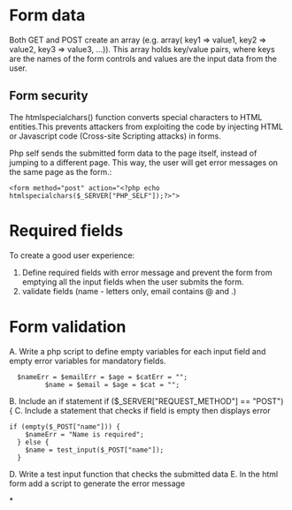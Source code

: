 Form data
===================

Both GET and POST create an array (e.g. array( key1 => value1, key2 => value2, key3 => value3, ...)). 
This array holds key/value pairs, where keys are the names of the form controls and values are the input data from the user.

Form security
--------------

The htmlspecialchars() function converts special characters to HTML entities.This prevents attackers from exploiting the code by injecting HTML or Javascript code (Cross-site Scripting attacks) in forms.

Php self sends the submitted form data to the page itself, instead of jumping to a different page. 
This way, the user will get error messages on the same page as the form.:

```
<form method="post" action="<?php echo htmlspecialchars($_SERVER["PHP_SELF"]);?>">

```

Required fields
===============

To create a good user experience: 

1. Define required fields with error message and prevent the form from emptying all the input fields when the user submits the form.
2. validate fields (name - letters only, email contains @ and .)

Form validation
================

A. Write a php script to define empty variables for each input field and empty error variables for mandatory fields.

```
  $nameErr = $emailErr = $age = $catErr = "";
         $name = $email = $age = $cat = "";
 ```
         
B. Include an if statement if ($_SERVER["REQUEST_METHOD"] == "POST") {
C. Include a statement that checks if field is empty then displays error 
```
if (empty($_POST["name"])) {
    $nameErr = "Name is required";
  } else {
    $name = test_input($_POST["name"]);
  }
  ```
 D. Write a test input function that checks the submitted data
 E. In the html form add a script to generate the error message
 
 <span class="error">* <?php echo $nameErr;?></span>
